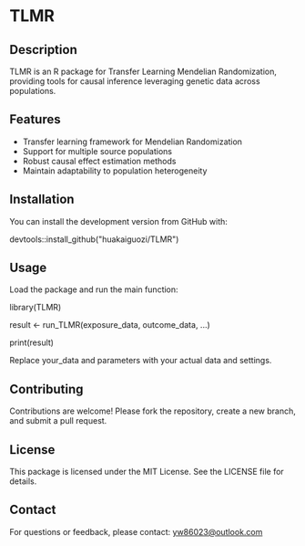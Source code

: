 # TLMR

## Description

TLMR is an R package for Transfer Learning Mendelian Randomization, providing tools for causal inference leveraging genetic data across populations.

## Features

- Transfer learning framework for Mendelian Randomization
- Support for multiple source populations
- Robust causal effect estimation methods
- Maintain adaptability to population heterogeneity

## Installation

You can install the development version from GitHub with:

devtools::install_github("huakaiguozi/TLMR")

## Usage

Load the package and run the main function:

library(TLMR)

result <- run_TLMR(exposure_data, outcome_data, ...)

print(result)

Replace your_data and parameters with your actual data and settings.

## Contributing

Contributions are welcome! Please fork the repository, create a new branch, and submit a pull request.

## License

This package is licensed under the MIT License. See the LICENSE file for details.

## Contact

For questions or feedback, please contact: yw86023@outlook.com